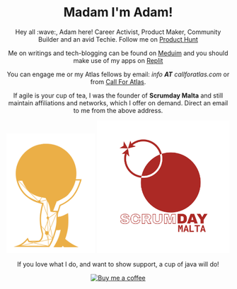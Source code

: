 <h1 align='center'> Madam I'm Adam!</h1>
<p align='center'>
Hey all :wave:, Adam here! Career Activist, Product Maker, Community Builder and an avid Techie. Follow me on <a href="https://www.producthunt.com/@adam_darmanin1">Product Hunt</a>
</p>
<p align='center'>Me on writings and tech-blogging can be found on <a href="https://medium.com/@adamdarmanin">Meduim</a> and you should make use of my apps on <a href="https://replit.com/@radmada">Replit</a>
</p>
<p align='center'>You can engage me or my Atlas fellows by email: <i>info <b>AT</b> callforatlas.com</i> or from <a href="https://callforatlas.com">Call For Atlas</a>.</p>
<p align='center'>If agile is your cup of tea, I was the founder of <b>Scrumday Malta</b> and still maintain affiliations and networks, which I offer on demand. Direct an email to me from the above address.</p>

<p align="center">
  <a href="https://callforatlas.com"><img width="200" src="https://github.com/adamd1985/adamd1985/blob/master/cfalogo.png" alt="Social banner for Call for Atlas"></a>
  <img width="300" src="https://github.com/adamd1985/adamd1985/blob/master/sdm-logo-transpr.png" alt="Social banner for Call for Scrumday Malta">
</p>

<p align='center'>If you love what I do, and want to show support, a cup of java will do!</p>
<p align="center">
    <a href="https://www.buymeacoffee.com/AdamadA">
    <img width="450" src="https://img.buymeacoffee.com/api/?url=aHR0cHM6Ly9jZG4uYnV5bWVhY29mZmVlLmNvbS91cGxvYWRzL3Byb2ZpbGVfcGljdHVyZXMvMjAyMi8wOC9IOEFwTHBXNmcxZVBjR1NnLmpwZ0AzMDB3XzBlLndlYnA=&creator=AdamadA&design_code=1&design_color=%23ff813f&slug=AdamadA" alt="Buy me a coffee"/>
  </a>
  </p>
</p>
